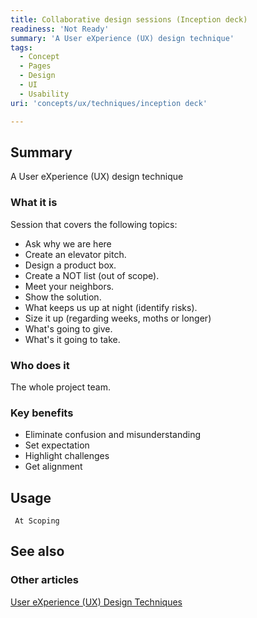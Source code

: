 ```yaml
---
title: Collaborative design sessions (Inception deck)
readiness: 'Not Ready'
summary: 'A User eXperience (UX) design technique'
tags:
  - Concept
  - Pages
  - Design
  - UI
  - Usability
uri: 'concepts/ux/techniques/inception deck'

---
```

## <span>Summary</span>

A User eXperience (UX) design technique

### <span>What it is</span>

Session that covers the following topics:

-   Ask why we are here
-   Create an elevator pitch.
-   Design a product box.
-   Create a NOT list (out of scope).
-   Meet your neighbors.
-   Show the solution.
-   What keeps us up at night (identify risks).
-   Size it up (regarding weeks, moths or longer)
-   What's going to give.
-   What's it going to take.

### <span>Who does it</span>

The whole project team.

### <span>Key benefits</span>

-   Eliminate confusion and misunderstanding
-   Set expectation
-   Highlight challenges
-   Get alignment

## <span>Usage</span>

     At Scoping

## <span>See also</span>

### <span>Other articles</span>

[User eXperience (UX) Design Techniques](/concepts/ux/techniques)